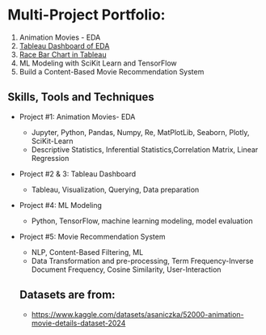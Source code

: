 # Multi-Project Portfolio:
  1. Animation Movies - EDA
  2. [Tableau Dashboard of EDA](https://us-west-2b.online.tableau.com/t/corgifuzz/views/Dashboard/Dashboard2?:origin=card_share_link&:embed=n)
  3. [Race Bar Chart in Tableau](https://us-west-2b.online.tableau.com/t/corgifuzz/views/RaceBarChart/Dashboard1?:origin=card_share_link&:embed=n)
  4.  ML Modeling with SciKit Learn and TensorFlow
  5.  Build a Content-Based Movie Recommendation System


## Skills, Tools and Techniques
+ Project #1: Animation Movies- EDA
    * Jupyter, Python, Pandas, Numpy, Re, MatPlotLib, Seaborn, Plotly, SciKit-Learn
    * Descriptive Statistics, Inferential Statistics,Correlation Matrix, Linear Regression
+ Project #2 & 3: Tableau Dashboard
    * Tableau, Visualization, Querying, Data preparation
+ Project #4: ML Modeling
    * Python, TensorFlow, machine learning modeling, model evaluation
+ Project #5: Movie Recommendation System
    * NLP, Content-Based Filtering, ML
    * Data Transformation and pre-processing, Term Frequency-Inverse Document Frequency, Cosine Similarity, User-Interaction
        
  ## Datasets are from:
  + https://www.kaggle.com/datasets/asaniczka/52000-animation-movie-details-dataset-2024
